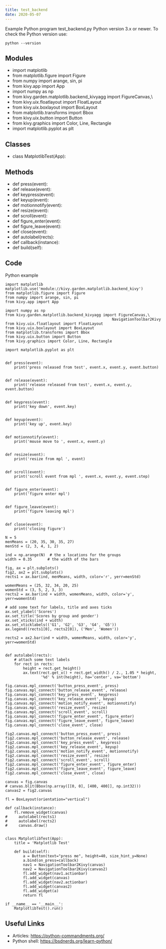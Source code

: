 ```yaml
---
title: test_backend
date: 2020-05-07
---
```

Example Python program test_backend.py
Python version 3.x or newer.
To check the Python version use:

    python --version

## Modules

* import matplotlib
* from matplotlib.figure import Figure
* from numpy import arange, sin, pi
* from kivy.app import App
* import numpy as np
* from kivy.garden.matplotlib.backend_kivyagg import FigureCanvas,\
* from kivy.uix.floatlayout import FloatLayout
* from kivy.uix.boxlayout import BoxLayout
* from matplotlib.transforms import Bbox
* from kivy.uix.button import Button
* from kivy.graphics import Color, Line, Rectangle
* import matplotlib.pyplot as plt

## Classes

* class MatplotlibTest(App):

## Methods

* def press(event):
* def release(event):
* def keypress(event):
* def keyup(event):
* def motionnotify(event):
* def resize(event):
* def scroll(event):
* def figure_enter(event):
* def figure_leave(event):
* def close(event):
* def autolabel(rects):
* def callback(instance):
* def build(self):

## Code

Python example

    import matplotlib
    matplotlib.use('module://kivy.garden.matplotlib.backend_kivy')
    from matplotlib.figure import Figure
    from numpy import arange, sin, pi
    from kivy.app import App
    
    import numpy as np
    from kivy.garden.matplotlib.backend_kivyagg import FigureCanvas,\
                                                    NavigationToolbar2Kivy
    from kivy.uix.floatlayout import FloatLayout
    from kivy.uix.boxlayout import BoxLayout
    from matplotlib.transforms import Bbox
    from kivy.uix.button import Button
    from kivy.graphics import Color, Line, Rectangle
    
    import matplotlib.pyplot as plt
    
    
    def press(event):
        print('press released from test', event.x, event.y, event.button)
    
    
    def release(event):
        print('release released from test', event.x, event.y, event.button)
    
    
    def keypress(event):
        print('key down', event.key)
    
    
    def keyup(event):
        print('key up', event.key)
    
    
    def motionnotify(event):
        print('mouse move to ', event.x, event.y)
    
    
    def resize(event):
        print('resize from mpl ', event)
    
    
    def scroll(event):
        print('scroll event from mpl ', event.x, event.y, event.step)
    
    
    def figure_enter(event):
        print('figure enter mpl')
    
    
    def figure_leave(event):
        print('figure leaving mpl')
    
    
    def close(event):
        print('closing figure')
    
    N = 5
    menMeans = (20, 35, 30, 35, 27)
    menStd = (2, 3, 4, 1, 2)
    
    ind = np.arange(N)  # the x locations for the groups
    width = 0.35       # the width of the bars
    
    fig, ax = plt.subplots()
    fig2, ax2 = plt.subplots()
    rects1 = ax.bar(ind, menMeans, width, color='r', yerr=menStd)
    
    womenMeans = (25, 32, 34, 20, 25)
    womenStd = (3, 5, 2, 3, 3)
    rects2 = ax.bar(ind + width, womenMeans, width, color='y', yerr=womenStd)
    
    # add some text for labels, title and axes ticks
    ax.set_ylabel('Scores')
    ax.set_title('Scores by group and gender')
    ax.set_xticks(ind + width)
    ax.set_xticklabels(('G1', 'G2', 'G3', 'G4', 'G5'))
    ax.legend((rects1[0], rects2[0]), ('Men', 'Women'))
    
    rects2 = ax2.bar(ind + width, womenMeans, width, color='y', yerr=womenStd)
    
    
    def autolabel(rects):
        # attach some text labels
        for rect in rects:
            height = rect.get_height()
            ax.text(rect.get_x() + rect.get_width() / 2., 1.05 * height,
                    '%d' % int(height), ha='center', va='bottom')
    
    fig.canvas.mpl_connect('button_press_event', press)
    fig.canvas.mpl_connect('button_release_event', release)
    fig.canvas.mpl_connect('key_press_event', keypress)
    fig.canvas.mpl_connect('key_release_event', keyup)
    fig.canvas.mpl_connect('motion_notify_event', motionnotify)
    fig.canvas.mpl_connect('resize_event', resize)
    fig.canvas.mpl_connect('scroll_event', scroll)
    fig.canvas.mpl_connect('figure_enter_event', figure_enter)
    fig.canvas.mpl_connect('figure_leave_event', figure_leave)
    fig.canvas.mpl_connect('close_event', close)
    
    fig2.canvas.mpl_connect('button_press_event', press)
    fig2.canvas.mpl_connect('button_release_event', release)
    fig2.canvas.mpl_connect('key_press_event', keypress)
    fig2.canvas.mpl_connect('key_release_event', keyup)
    fig2.canvas.mpl_connect('motion_notify_event', motionnotify)
    fig2.canvas.mpl_connect('resize_event', resize)
    fig2.canvas.mpl_connect('scroll_event', scroll)
    fig2.canvas.mpl_connect('figure_enter_event', figure_enter)
    fig2.canvas.mpl_connect('figure_leave_event', figure_leave)
    fig2.canvas.mpl_connect('close_event', close)
    
    canvas = fig.canvas
    # canvas.blit(Bbox(np.array([[0, 0], [400, 400]], np.int32)))
    canvas2 = fig2.canvas
    
    fl = BoxLayout(orientation="vertical")
    
    def callback(instance):
        fl.remove_widget(canvas)
    #     autolabel(rects1)
    #     autolabel(rects2)
    #     canvas.draw()
    
    
    class MatplotlibTest(App):
        title = 'Matplotlib Test'
    
        def build(self):
            a = Button(text="press me", height=40, size_hint_y=None)
            a.bind(on_press=callback)
            nav1 = NavigationToolbar2Kivy(canvas)
            nav2 = NavigationToolbar2Kivy(canvas2)
            fl.add_widget(nav1.actionbar)
            fl.add_widget(canvas)
            fl.add_widget(nav2.actionbar)
            fl.add_widget(canvas2)
            fl.add_widget(a)
            return fl
    
    if __name__ == '__main__':
        MatplotlibTest().run()
    

## Useful Links

- Articles: https://python-commandments.org/
- Python shell: https://bsdnerds.org/learn-python/
